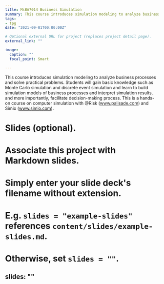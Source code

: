 ```yaml
---
title: MsBA7014 Business Simulation
summary: This course introduces simulation modeling to analyze business processes and solve practical problems.
tags:
- tpg
date: "2021-09-01T00:00:00Z"

# Optional external URL for project (replaces project detail page).
external_link: ""

image:
  caption: ""
  focal_point: Smart

---
```

 This course introduces simulation modeling to analyze business processes and solve practical problems. Students will gain basic knowledge such as Monte Carlo simulation and discrete event simulation and learn to build simulation models of business processes and interpret simulation results, and more importantly, facilitate decision-making process. This is a hands-on course on computer simulation with @Risk (www.palisade.com) and Simio (www.simio.com).



# Slides (optional).
#   Associate this project with Markdown slides.
#   Simply enter your slide deck's filename without extension.
#   E.g. `slides = "example-slides"` references `content/slides/example-slides.md`.
#   Otherwise, set `slides = ""`.
slides: ""
---

